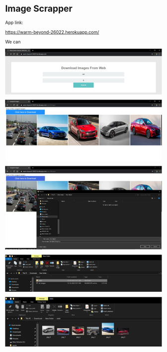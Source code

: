 # Image Scrapper

App link:

https://warm-beyond-26022.herokuapp.com/

We can 

![](output/out1.jpg)

![](output/out2.jpg)

![](output/out3.jpg)

![](output/out4.jpg)

![](output/out5.jpg)



